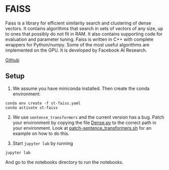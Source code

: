 # FAISS

Faiss is a library for efficient similarity search and clustering of dense vectors. It contains algorithms that search in sets of vectors of any size, up to ones that possibly do not fit in RAM. It also contains supporting code for evaluation and parameter tuning. Faiss is written in C++ with complete wrappers for Python/numpy. Some of the most useful algorithms are implemented on the GPU. It is developed by Facebook AI Research.

[Github](https://github.com/facebookresearch/faiss)

## Setup
1. We assume you have miniconda installed. Then create the conda environment:
```
conda env create -f st-faiss.yaml
conda activate st-faiss
```

2. We use `sentence_transformers` and the current version has a bug. Patch your environment by copying the file [Dense.py](patch/Dense.py) to the correct path in your environment. Look at [patch-sentence_transformers.sh](patch/patch-sentence_transformers.sh) for an example on how to do this.

3. Start `jupyter lab` by running
``` 
jupyter lab
```
And go to the notebooks directory to run the notebooks.

